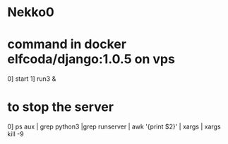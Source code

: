 # Nekko0

# command in docker elfcoda/django:1.0.5 on vps
0] start
1] run3 &

# to stop the server
0] ps aux | grep python3 |grep runserver | awk '{print $2}' | xargs | xargs kill -9
